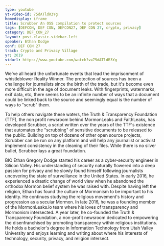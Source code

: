 ```yaml
---
type: youtube
yt-video-id: 75dATldR3Yg
homedisplay: iframe
title: Scrubber An OSS compilation to protect sources
tags: [DEFCON, DEF CON, DEFCON27, DEF CON 27, crypto, privacy]
category: DEF_CON_27
layout: post-classic-sidebar-left
speaker: Ethan Dodge
conf: DEF CON 27
track: Crypto and Privacy Village
yr: 2019
vidurl: https://www.youtube.com/watch?v=75dATldR3Yg
---
```

We've all heard the unfortunate events that lead the imprisonment of whistleblower Reality Winner. The protection of sources has been a challenge for journalists since the birth of the trade, but it's become even more difficult in the age of document leaks. With fingerprints, watermarks, exif data, etc, there seems to be an infinite number of ways that a document could be linked back to the source and seemingly equal is the number of ways to "scrub" them.

To help others navigate these waters, the Truth & Transparency Foundation (TTF), the non profit newsroom behind MormonLeaks and FaithLeaks, has developed Scrubber, a script written over the years of the TTF's existence that automates the "scrubbing" of sensitive documents to be released to the public. Building on top of dozens of other open source projects, Scrubber can be run on any platform and will help any journalist or activist implement consistency in the cleaning of their files. While there is no silver bullet, Scrubber lays a great foundation.

BIO
Ethan Gregory Dodge started his career as a cyber-security engineer in Silicon Valley. His understanding of security naturally flowered into a deep passion for privacy and he slowly found himself following journalists uncovering the state of surveillance in the United States. In early 2016, he experienced a drastic change of world view when he abandoned the orthodox Mormon belief system he was raised with. Despite having left the religion, Ethan has found the culture of Mormonism to be important to his identity. He continues studying the religious movement's history and progression as a secular Mormon. In late 2016, he was a founding member of the MormonLeaks.io team where his loves of transparency and Mormonism intersected. A year later, he co-founded the Truth & Transparency Foundation, a non-profit newsroom dedicated to empowering the disenfranchised by promoting transparency within religious institutions. He holds a bachelor's degree in Information Technology from Utah Valley University and enjoys learning and writing about where his interests of technology, security, privacy, and religion intersect.